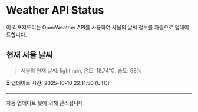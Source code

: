 
# Weather API Status

이 리포지토리는 OpenWeather API를 사용하여 서울의 날씨 정보를 자동으로 업데이트합니다.

## 현재 서울 날씨
> 서울의 현재 날씨: light rain, 온도: 18.74°C, 습도: 98%

⏳ 업데이트 시간: 2025-10-10 22:11:50 (UTC)

---
자동 업데이트 봇에 의해 관리됩니다.
